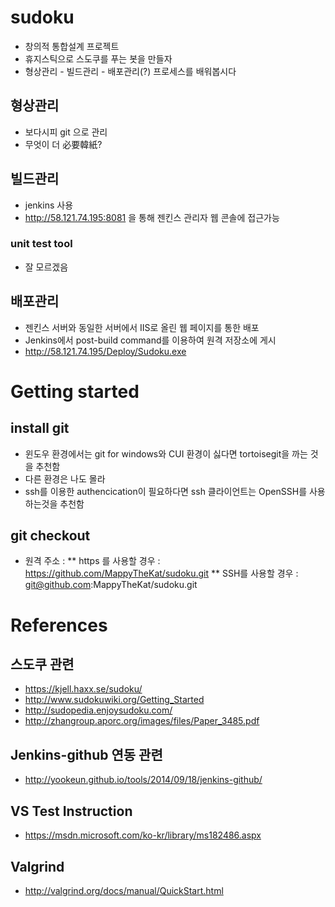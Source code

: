 ﻿# sudoku
* 창의적 통합설계 프로젝트
* 휴지스틱으로 스도쿠를 푸는 봇을 만들자
* 형상관리 - 빌드관리 - 배포관리(?) 프로세스를 배워봅시다

## 형상관리

* 보다시피 git 으로 관리
* 무엇이 더 必要韓紙?

## 빌드관리

* jenkins 사용
* http://58.121.74.195:8081 을 통해 젠킨스 관리자 웹 콘솔에 접근가능

### unit test tool

* 잘 모르겠음

## 배포관리

* 젠킨스 서버와 동일한 서버에서 IIS로 올린 웹 페이지를 통한 배포
* Jenkins에서 post-build command를 이용하여 원격 저장소에 게시
* http://58.121.74.195/Deploy/Sudoku.exe

# Getting started

## install git
* 윈도우 환경에서는 git for windows와 CUI 환경이 싫다면 tortoisegit을 까는 것을 추천함
* 다른 환경은 나도 몰라
* ssh를 이용한 authencication이 필요하다면 ssh 클라이언트는 OpenSSH를 사용하는것을 추천함

## git checkout
* 원격 주소 :
** https 를 사용할 경우 : https://github.com/MappyTheKat/sudoku.git
** SSH를 사용할 경우 : git@github.com:MappyTheKat/sudoku.git

# References
## 스도쿠 관련
* https://kjell.haxx.se/sudoku/  
* http://www.sudokuwiki.org/Getting_Started
* http://sudopedia.enjoysudoku.com/
* http://zhangroup.aporc.org/images/files/Paper_3485.pdf

## Jenkins-github 연동 관련
* http://yookeun.github.io/tools/2014/09/18/jenkins-github/

## VS Test Instruction
* https://msdn.microsoft.com/ko-kr/library/ms182486.aspx

## Valgrind
* http://valgrind.org/docs/manual/QuickStart.html
